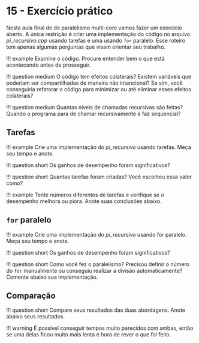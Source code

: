 # 15 - Exercício prático

Nesta aula final de de paralelismo multi-core vamos fazer um exercício aberto. A única restrição é criar uma implementação do código no arquivo *pi_recursivo.cpp* usando tarefas e uma usando `for` paralelo. Esse roteiro tem apenas algumas perguntas que visam orientar seu trabalho. 

!!! example
    Examine o código. Procure entender bem o que está acontecendo antes de prosseguir. 

!!! question medium
    O código tem efeitos colaterais? Existem variáveis que poderiam ser compartilhadas de maneira não intencional? Se sim, você conseguiria refatorar o código para minimizar ou até eliminar esses efeitos colaterais?

!!! question medium
    Quantas níveis de chamadas recursivas são feitas? Quando o programa para de chamar recursivamente e faz sequencial?

## Tarefas 

!!! example
    Crie uma implementação do *pi_recursivo* usando tarefas. Meça seu tempo e anote.

!!! question short
    Os ganhos de desempenho foram significativos?

!!! question short
    Quantas tarefas foram criadas? Você escolheu essa valor como?

!!! example
    Tente números diferentes de tarefas e verifique se o desempenho melhora ou piora. Anote suas conclusões abaixo. 

## `for` paralelo

!!! example
    Crie uma implementação do *pi_recursivo* usando for paralelo. Meça seu tempo e anote.

!!! question short
    Os ganhos de desempenho foram significativos?

!!! question short
    Como você fez o paralelismo? Precisou definir o número do `for` manualmente ou conseguiu realizar a divisão automaticamente? Comente abaixo sua implementação.

## Comparação

!!! question short
    Compare seus resultados das duas abordagens. Anote abaixo seus resultados.

!!! warning
    É possível conseguir tempos muito parecidos com ambas, então se uma delas ficou muito mais lenta é hora de rever o que foi feito. 